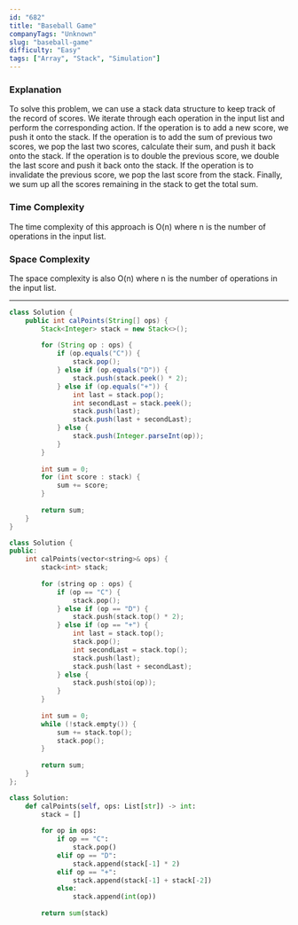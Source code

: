 ```yaml
---
id: "682"
title: "Baseball Game"
companyTags: "Unknown"
slug: "baseball-game"
difficulty: "Easy"
tags: ["Array", "Stack", "Simulation"]
---
```


### Explanation

To solve this problem, we can use a stack data structure to keep track of the record of scores. We iterate through each operation in the input list and perform the corresponding action. If the operation is to add a new score, we push it onto the stack. If the operation is to add the sum of previous two scores, we pop the last two scores, calculate their sum, and push it back onto the stack. If the operation is to double the previous score, we double the last score and push it back onto the stack. If the operation is to invalidate the previous score, we pop the last score from the stack. Finally, we sum up all the scores remaining in the stack to get the total sum.

### Time Complexity
The time complexity of this approach is O(n) where n is the number of operations in the input list.

### Space Complexity
The space complexity is also O(n) where n is the number of operations in the input list.

---
```java
class Solution {
    public int calPoints(String[] ops) {
        Stack<Integer> stack = new Stack<>();
        
        for (String op : ops) {
            if (op.equals("C")) {
                stack.pop();
            } else if (op.equals("D")) {
                stack.push(stack.peek() * 2);
            } else if (op.equals("+")) {
                int last = stack.pop();
                int secondLast = stack.peek();
                stack.push(last);
                stack.push(last + secondLast);
            } else {
                stack.push(Integer.parseInt(op));
            }
        }
        
        int sum = 0;
        for (int score : stack) {
            sum += score;
        }
        
        return sum;
    }
}
```

```cpp
class Solution {
public:
    int calPoints(vector<string>& ops) {
        stack<int> stack;
        
        for (string op : ops) {
            if (op == "C") {
                stack.pop();
            } else if (op == "D") {
                stack.push(stack.top() * 2);
            } else if (op == "+") {
                int last = stack.top();
                stack.pop();
                int secondLast = stack.top();
                stack.push(last);
                stack.push(last + secondLast);
            } else {
                stack.push(stoi(op));
            }
        }
        
        int sum = 0;
        while (!stack.empty()) {
            sum += stack.top();
            stack.pop();
        }
        
        return sum;
    }
};
```

```python
class Solution:
    def calPoints(self, ops: List[str]) -> int:
        stack = []
        
        for op in ops:
            if op == "C":
                stack.pop()
            elif op == "D":
                stack.append(stack[-1] * 2)
            elif op == "+":
                stack.append(stack[-1] + stack[-2])
            else:
                stack.append(int(op))
        
        return sum(stack)
```